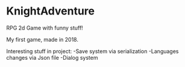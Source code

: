 # KnightAdventure
RPG 2d Game with funny stuff!

My first game, made in 2018.

Interesting stuff in project:
-Save system via serialization
-Languages changes via Json file
-Dialog system
